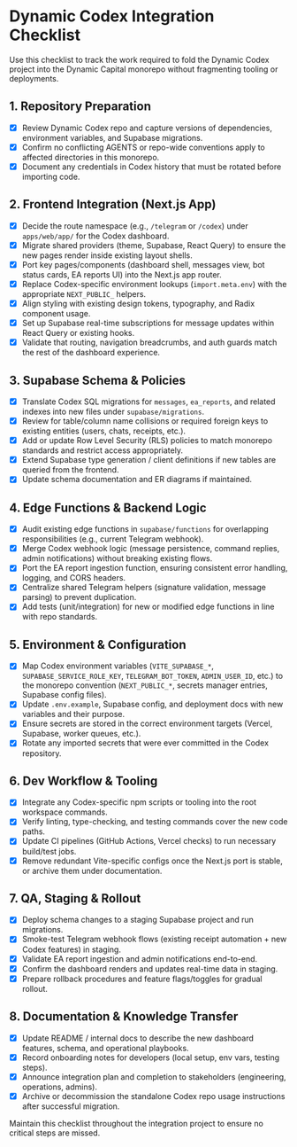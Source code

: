 # Dynamic Codex Integration Checklist

Use this checklist to track the work required to fold the Dynamic Codex project into the Dynamic Capital monorepo without fragmenting tooling or deployments.

## 1. Repository Preparation
- [x] Review Dynamic Codex repo and capture versions of dependencies, environment variables, and Supabase migrations.
- [x] Confirm no conflicting AGENTS or repo-wide conventions apply to affected directories in this monorepo.
- [x] Document any credentials in Codex history that must be rotated before importing code.

## 2. Frontend Integration (Next.js App)
- [x] Decide the route namespace (e.g., `/telegram` or `/codex`) under `apps/web/app/` for the Codex dashboard.
- [x] Migrate shared providers (theme, Supabase, React Query) to ensure the new pages render inside existing layout shells.
- [x] Port key pages/components (dashboard shell, messages view, bot status cards, EA reports UI) into the Next.js app router.
- [x] Replace Codex-specific environment lookups (`import.meta.env`) with the appropriate `NEXT_PUBLIC_` helpers.
- [x] Align styling with existing design tokens, typography, and Radix component usage.
- [x] Set up Supabase real-time subscriptions for message updates within React Query or existing hooks.
- [x] Validate that routing, navigation breadcrumbs, and auth guards match the rest of the dashboard experience.

## 3. Supabase Schema & Policies
- [x] Translate Codex SQL migrations for `messages`, `ea_reports`, and related indexes into new files under `supabase/migrations`.
- [x] Review for table/column name collisions or required foreign keys to existing entities (users, chats, receipts, etc.).
- [x] Add or update Row Level Security (RLS) policies to match monorepo standards and restrict access appropriately.
- [x] Extend Supabase type generation / client definitions if new tables are queried from the frontend.
- [x] Update schema documentation and ER diagrams if maintained.

## 4. Edge Functions & Backend Logic
- [x] Audit existing edge functions in `supabase/functions` for overlapping responsibilities (e.g., current Telegram webhook).
- [x] Merge Codex webhook logic (message persistence, command replies, admin notifications) without breaking existing flows.
- [x] Port the EA report ingestion function, ensuring consistent error handling, logging, and CORS headers.
- [x] Centralize shared Telegram helpers (signature validation, message parsing) to prevent duplication.
- [x] Add tests (unit/integration) for new or modified edge functions in line with repo standards.

## 5. Environment & Configuration
- [x] Map Codex environment variables (`VITE_SUPABASE_*`, `SUPABASE_SERVICE_ROLE_KEY`, `TELEGRAM_BOT_TOKEN`, `ADMIN_USER_ID`, etc.) to the monorepo convention (`NEXT_PUBLIC_*`, secrets manager entries, Supabase config files).
- [x] Update `.env.example`, Supabase config, and deployment docs with new variables and their purpose.
- [x] Ensure secrets are stored in the correct environment targets (Vercel, Supabase, worker queues, etc.).
- [x] Rotate any imported secrets that were ever committed in the Codex repository.

## 6. Dev Workflow & Tooling
- [x] Integrate any Codex-specific npm scripts or tooling into the root workspace commands.
- [x] Verify linting, type-checking, and testing commands cover the new code paths.
- [x] Update CI pipelines (GitHub Actions, Vercel checks) to run necessary build/test jobs.
- [x] Remove redundant Vite-specific configs once the Next.js port is stable, or archive them under documentation.

## 7. QA, Staging & Rollout
- [x] Deploy schema changes to a staging Supabase project and run migrations.
- [x] Smoke-test Telegram webhook flows (existing receipt automation + new Codex features) in staging.
- [x] Validate EA report ingestion and admin notifications end-to-end.
- [x] Confirm the dashboard renders and updates real-time data in staging.
- [x] Prepare rollback procedures and feature flags/toggles for gradual rollout.

## 8. Documentation & Knowledge Transfer
- [x] Update README / internal docs to describe the new dashboard features, schema, and operational playbooks.
- [x] Record onboarding notes for developers (local setup, env vars, testing steps).
- [x] Announce integration plan and completion to stakeholders (engineering, operations, admins).
- [x] Archive or decommission the standalone Codex repo usage instructions after successful migration.

Maintain this checklist throughout the integration project to ensure no critical steps are missed.
